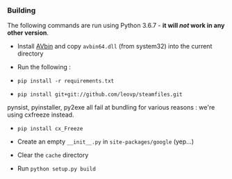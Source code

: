 ### Building

The following commands are run using Python 3.6.7 - **it will *not* work in any other version**.

* Install [AVbin](https://github.com/AVbin/AVbin/downloads) and copy `avbin64.dll` (from system32) into the current directory

* Run the following :

* `pip install -r requirements.txt`

* `pip install git+git://github.com/leovp/steamfiles.git`

pynsist, pyinstaller, py2exe all fail at bundling for various reasons : we're using cxfreeze instead.

* `pip install cx_Freeze`

* Create an empty `__init__.py` in `site-packages/google` (yep...)

* Clear the `cache` directory

* Run `python setup.py build`
